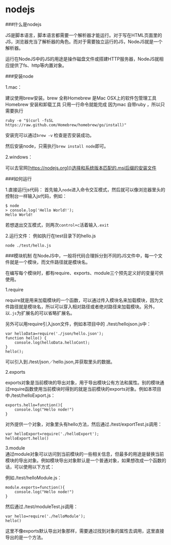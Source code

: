 # nodejs
###什么是nodejs

JS是脚本语言，脚本语言都需要一个解析器才能运行。对于写在HTML页面里的JS，浏览器充当了解析器的角色。而对于需要独立运行的JS，NodeJS就是一个解析器。

运行在NodeJS中的JS的用途是操作磁盘文件或搭建HTTP服务器，NodeJS就相应提供了fs、http等内置对象。

###安装node

1.mac：

建议使用brew安装。brew 全称Homebrew  是Mac OSX上的软件包管理工具Homebrew 安装和卸载工具 只用一行命令就能完成
因为mac 自带ruby ，所以只需要执行

```
ruby -e "$(curl -fsSL https://raw.github.com/Homebrew/homebrew/go/install)"  

```
安装完可以通过`brew -v`	检查是否安装成功。

然后安装node，只需执行`brew install node`即可。

2.windows：

可以去官网[https://nodejs.org]()选择和系统版本匹配的.msi后缀的安装文件

###如何运行



1.直接运行js代码：
首先输入`node`进入命令交互模式，然后就可以像浏览器里头的控制台一样输入js代码，例如：

```
$ node
> console.log('Hello World!');
Hello World!

```

若想退出交互模式，则两次`control+c`活着输入`.exit`

2.运行文件：
例如执行在test目录下的hello.js

```
node ./test/hello.js

```

###模块机制
在NodeJS中，一般将代码合理拆分到不同的JS文件中，每一个文件就是一个模块，而文件路径就是模块名。

在编写每个模块时，都有require、exports、module三个预先定义好的变量可供使用。

1.require

require就是用来加载模块的一个函数，可以通过传入模块名来加载模块，因为文件路径就是模块名，所以可以穿入相对路径或者绝对路径来加载模块。另外，以`.js`为扩展名的可以省略扩展名。

另外可以用require引入json文件，例如本项目中的	./test/hellojson.js中：

```
var helloData=require('./json/hello.json');
function hello() {
    console.log(helloData.helloCont);
}
hello();
```

可以引入到./test/json／hello.json,并获取里头的数据。

2.exports

exports对象是当前模块的导出对象，用于导出模块公有方法和属性。别的模块通过require函数使用当前模块时得到的就是当前模块的exports对象。例如本项目中./test/helloExport.js：

```
exports.hello=function(){
    console.log("Hello node!")
}
```

对外提供一个对象，对象里头有hello方法，然后通过./test/exportTest.js调用：

```
var helloExport=require('./helloExport');
helloExport.hello()
```

3.module	
通过module对象可以访问到当前模块的一些相关信息，但最多的用途是替换当前模块的导出对象。例如模块导出对象默认是一个普通对象，如果想改成一个函数的话，可以使用以下方式：

例如./test/helloModule.js：


```
module.exports=function(){
    console.log("Hello node!")
}
```

然后通过./test/moduleTest.js调用：

```
var hello=require('./helloModule');
hello()

```

这里不像exports默认导出对象那样，需要通过找到对象的属性去调用，这里直接导出的是一个方法。
